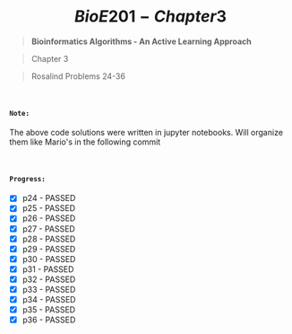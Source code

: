 # $$BioE 201 - Chapter3$$ 

> __Bioinformatics Algorithms - An Active Learning Approach__

> Chapter 3

> Rosalind Problems 24-36

<br>

#### ```Note:```

The above code solutions were written in jupyter notebooks. Will organize them like Mario's in the following commit

<br>

#### ```Progress:```
- [x] p24   -   PASSED
- [x] p25   -   PASSED
- [x] p26   -   PASSED
- [x] p27   -   PASSED
- [x] p28   -   PASSED
- [x] p29   -   PASSED
- [x] p30   -   PASSED
- [x] p31   -   PASSED
- [x] p32   -   PASSED
- [x] p33   -   PASSED
- [x] p34   -   PASSED
- [x] p35   -   PASSED
- [x] p36   -   PASSED
